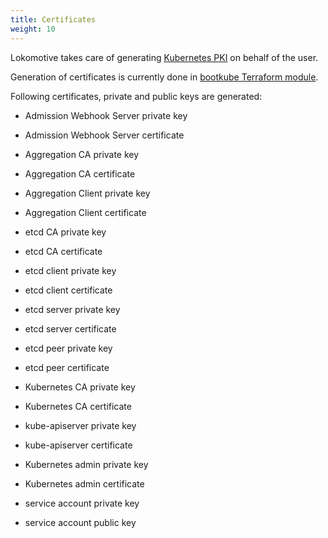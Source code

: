 ```yaml
---
title: Certificates
weight: 10
---
```


Lokomotive takes care of generating [Kubernetes PKI](https://kubernetes.io/docs/setup/best-practices/certificates/)
on behalf of the user.

Generation of certificates is currently done in [bootkube Terraform module](https://github.com/kinvolk/lokomotive/tree/v0.5.0/assets/terraform-modules/bootkube).

Following certificates, private and public keys are generated:

- Admission Webhook Server private key
- Admission Webhook Server certificate

- Aggregation CA private key
- Aggregation CA certificate

- Aggregation Client private key
- Aggregation Client certificate

- etcd CA private key
- etcd CA certificate

- etcd client private key
- etcd client certificate

- etcd server private key
- etcd server certificate

- etcd peer private key
- etcd peer certificate

- Kubernetes CA private key
- Kubernetes CA certificate

- kube-apiserver private key
- kube-apiserver certificate

- Kubernetes admin private key
- Kubernetes admin certificate

- service account private key
- service account public key

